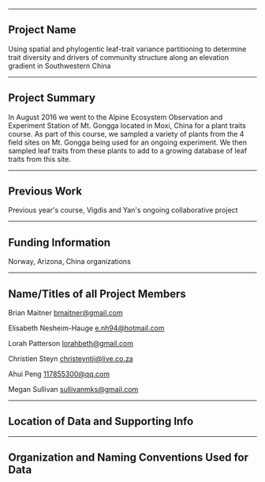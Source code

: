 ------------
Project Name
------------
Using spatial and phylogentic leaf-trait variance partitioning to determine trait diversity and drivers of community structure along an elevation gradient in Southwestern China

---------------
Project Summary
---------------
In August 2016 we went to the Alpine Ecosystem Observation and Experiment Station of Mt. Gongga located in Moxi, China for a plant traits course. As part of this course, we sampled a variety of plants from the 4 field sites on Mt. Gongga being used for an ongoing experiment. We then sampled leaf traits from these plants to add to a growing database of leaf traits from this site. 


-------------
Previous Work
-------------
Previous year's course, Vigdis and Yan's ongoing collaborative project

-------------------
Funding Information
-------------------
Norway, Arizona, China organizations

----------------------------------
Name/Titles of all Project Members
----------------------------------
Brian Maitner
bmaitner@gmail.com

Elisabeth Nesheim-Hauge
e.nh94@hotmail.com

Lorah Patterson
lorahbeth@gmail.com

Christien Steyn
christeyntji@live.co.za

Ahui Peng
117855300@qq.com

Megan Sullivan
sullivanmks@gmail.com

------------------------------------
Location of Data and Supporting Info
------------------------------------

-------------------------------------------------
Organization and Naming Conventions Used for Data
-------------------------------------------------

